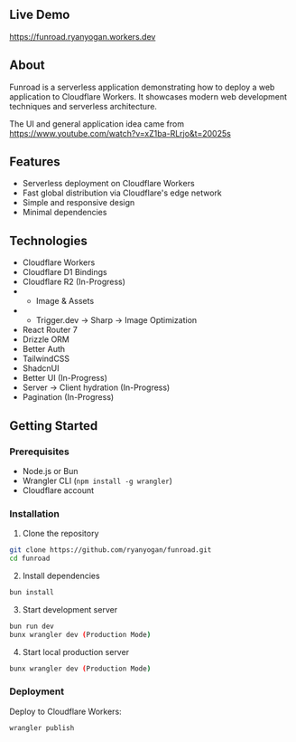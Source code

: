 ## Live Demo
https://funroad.ryanyogan.workers.dev

## About

Funroad is a serverless application demonstrating how to deploy a web application to Cloudflare Workers. It showcases modern web development techniques and serverless architecture.

The UI and general application idea came from https://www.youtube.com/watch?v=xZ1ba-RLrjo&t=20025s

## Features

- Serverless deployment on Cloudflare Workers
- Fast global distribution via Cloudflare's edge network
- Simple and responsive design
- Minimal dependencies

## Technologies

- Cloudflare Workers
- Cloudflare D1 Bindings
- Cloudflare R2 (In-Progress)
- - Image & Assets
- - Trigger.dev -> Sharp -> Image Optimization
- React Router 7
- Drizzle ORM
- Better Auth
- TailwindCSS
- ShadcnUI
- Better UI (In-Progress)
- Server -> Client hydration (In-Progress)
- Pagination (In-Progress)

## Getting Started

### Prerequisites

- Node.js or Bun
- Wrangler CLI (`npm install -g wrangler`)
- Cloudflare account

### Installation

1. Clone the repository
```bash
git clone https://github.com/ryanyogan/funroad.git
cd funroad
```

2. Install dependencies
```bash
bun install
```

3. Start development server
```bash
bun run dev
bunx wrangler dev (Production Mode)
```

4. Start local production server
```bash
bunx wrangler dev (Production Mode)
```

### Deployment

Deploy to Cloudflare Workers:
```bash
wrangler publish
```